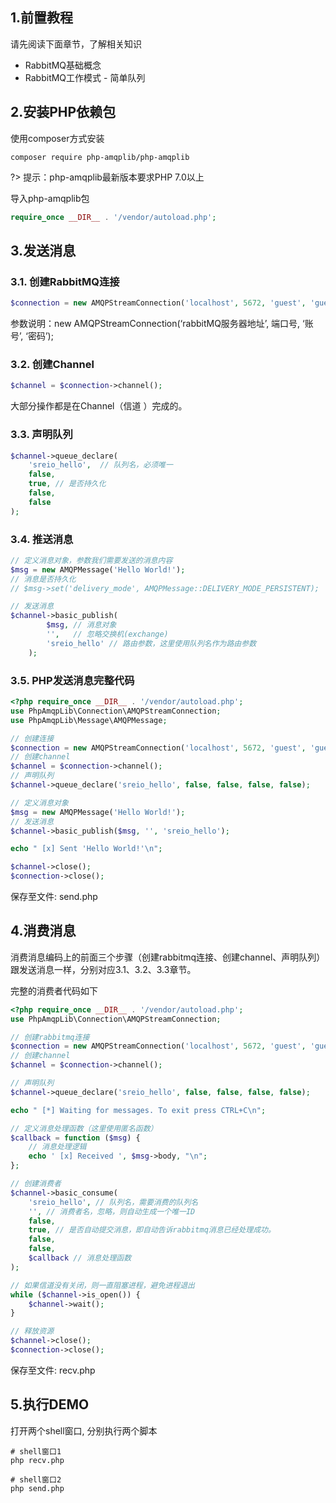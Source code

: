 ## 1.前置教程
请先阅读下面章节，了解相关知识

- RabbitMQ基础概念
- RabbitMQ工作模式 - 简单队列

## 2.安装PHP依赖包
使用composer方式安装
```terminal
composer require php-amqplib/php-amqplib
```
?> 提示：php-amqplib最新版本要求PHP 7.0以上

导入php-amqplib包
```php
require_once __DIR__ . '/vendor/autoload.php';
```

## 3.发送消息
### 3.1. 创建RabbitMQ连接
```php
$connection = new AMQPStreamConnection('localhost', 5672, 'guest', 'guest');
```
参数说明：new AMQPStreamConnection(‘rabbitMQ服务器地址’, 端口号, ‘账号’, ‘密码’);

### 3.2. 创建Channel
```php
$channel = $connection->channel();
```
大部分操作都是在Channel（信道 ）完成的。

### 3.3. 声明队列
```php
$channel->queue_declare(
    'sreio_hello',  // 队列名，必须唯一
    false,
    true, // 是否持久化
    false,
    false
);
```
### 3.4. 推送消息
```php
// 定义消息对象，参数我们需要发送的消息内容
$msg = new AMQPMessage('Hello World!');
// 消息是否持久化
// $msg->set('delivery_mode', AMQPMessage::DELIVERY_MODE_PERSISTENT);

// 发送消息
$channel->basic_publish(
        $msg, // 消息对象
        '',   // 忽略交换机(exchange)
        'sreio_hello' // 路由参数，这里使用队列名作为路由参数
    );
```

### 3.5. PHP发送消息完整代码
```php
<?php require_once __DIR__ . '/vendor/autoload.php';
use PhpAmqpLib\Connection\AMQPStreamConnection;
use PhpAmqpLib\Message\AMQPMessage;

// 创建连接
$connection = new AMQPStreamConnection('localhost', 5672, 'guest', 'guest');
// 创建channel
$channel = $connection->channel();
// 声明队列
$channel->queue_declare('sreio_hello', false, false, false, false);

// 定义消息对象
$msg = new AMQPMessage('Hello World!');
// 发送消息
$channel->basic_publish($msg, '', 'sreio_hello');

echo " [x] Sent 'Hello World!'\n";

$channel->close();
$connection->close();
```
保存至文件: send.php

## 4.消费消息
消费消息编码上的前面三个步骤（创建rabbitmq连接、创建channel、声明队列）跟发送消息一样，分别对应3.1、3.2、3.3章节。

完整的消费者代码如下
```php
<?php require_once __DIR__ . '/vendor/autoload.php';
use PhpAmqpLib\Connection\AMQPStreamConnection;

// 创建rabbitmq连接
$connection = new AMQPStreamConnection('localhost', 5672, 'guest', 'guest');
// 创建channel
$channel = $connection->channel();

// 声明队列
$channel->queue_declare('sreio_hello', false, false, false, false);

echo " [*] Waiting for messages. To exit press CTRL+C\n";

// 定义消息处理函数（这里使用匿名函数）
$callback = function ($msg) {
    // 消息处理逻辑
    echo ' [x] Received ', $msg->body, "\n";
};

// 创建消费者
$channel->basic_consume(
    'sreio_hello', // 队列名，需要消费的队列名
    '', // 消费者名，忽略，则自动生成一个唯一ID
    false,
    true, // 是否自动提交消息，即自动告诉rabbitmq消息已经处理成功。
    false,
    false,
    $callback // 消息处理函数
);

// 如果信道没有关闭，则一直阻塞进程，避免进程退出
while ($channel->is_open()) {
    $channel->wait();
}

// 释放资源
$channel->close();
$connection->close();
```
保存至文件: recv.php

## 5.执行DEMO
打开两个shell窗口, 分别执行两个脚本

```terminal
# shell窗口1
php recv.php

# shell窗口2
php send.php
```